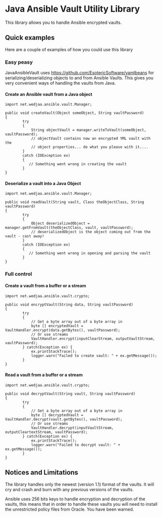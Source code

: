 # Java Ansible Vault Utility Library

This library allows you to handle Ansible encrypted vaults. 

## Quick examples

Here are a couple of examples of how you could use this library

### Easy peasy

JavaAnsibleVault uses https://github.com/EsotericSoftware/yamlbeans for serializing/deserializing
objects to and from Ansible Vaults. This gives you very convenient ways of handling the vaults from
Java.

#### Create an Ansible vault from a Java object
```
import net.wedjaa.ansible.vault.Manager;

public void createVault(Object someObject, String vaultPassword)
{
        try
        {
            String objectVault = manager.writeToVault(someObject, vaultPassword);
            // objectVault contains now an encrypted YML vault with the
            // object properties... do what you please with it....
        } 
        catch (IOException ex)
        {
           // Something went wrong in creating the vault
        }
}
```

#### Deserialize a vault into a Java Object
```
import net.wedjaa.ansible.vault.Manager;

public void readVault(String vault, Class theObjectClass, String vaultPassword)
{
        try
        {
            Object deserializedObject = manager.getFromVault(theObjectClass, vault, vaultPassword);
            // deserializedObject is the object coming out from the vault - cast away!
        } 
        catch (IOException ex)
        {
           // Something went wrong in opening and parsing the vault
        }
}
```

### Full control

#### Create a vault from a buffer or a stream

```
import net.wedjaa.ansible.vault.crypto;

public void encryptVault(String data, String vaultPassword)
{
        try
        {
            // Get a byte array out of a byte array in
            byte [] encryptedVault = VaultHandler.encrypt(data.getBytes(), vaultPassword);
            // Or use streams
            VaultHandler.encrypt(inputClearStream, outputVaultStream, vaultPassword);
        } catch(Exception ex) {
            ex.printStackTrace();
            logger.warn("Failed to create vault: " + ex.getMessage());
        }
}
```

#### Read a vault from a buffer or a stream

```
import net.wedjaa.ansible.vault.crypto;

public void decryptVault(String vault, String vaultPassword)
{
        try
        {
            // Get a byte array out of a byte array in
            byte [] decryptedVault = VaultHandler.decrypt(vault.getBytes(), vaultPassword);
            // Or use streams
            VaultHandler.decrypt(inputVaultStream, outputCleartextStream, vaultPassword);
        } catch(Exception ex) {
            ex.printStackTrace();
            logger.warn("Failed to decrypt vault: " + ex.getMessage());
        }
}
```

## Notices and Limitations
The library handles only the newest (version 1.1) format of the vaults. It will cry and
crash and burn with any previous versions of the vaults.

Ansible uses 256 bits keys to handle encryption and decryption of the vaults, this means that 
in order to handle these vaults you will need to install the unrestricted policy files from Oracle. 
You have been warned.

